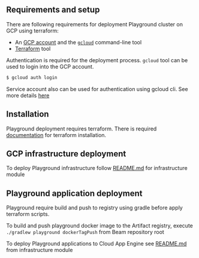 <!--
    Licensed to the Apache Software Foundation (ASF) under one
    or more contributor license agreements.  See the NOTICE file
    distributed with this work for additional information
    regarding copyright ownership.  The ASF licenses this file
    to you under the Apache License, Version 2.0 (the
    "License"); you may not use this file except in compliance
    with the License.  You may obtain a copy of the License at

      http://www.apache.org/licenses/LICENSE-2.0

    Unless required by applicable law or agreed to in writing,
    software distributed under the License is distributed on an
    "AS IS" BASIS, WITHOUT WARRANTIES OR CONDITIONS OF ANY
    KIND, either express or implied.  See the License for the
    specific language governing permissions and limitations
    under the License.
-->

## Requirements and setup

There are following requirements for deployment Playground cluster on GCP using terraform:

* An [GCP account](https://cloud.google.com/) and the [`gcloud`](https://cloud.google.com/sdk/gcloud) command-line tool
* [Terraform](https://www.terraform.io/downloads.html) tool

Authentication is required for the deployment process. `gcloud` tool can be used to login into the GCP account.

```bash
$ gcloud auth login
```

Service account also can be used for authentication using gcloud cli. See more
details [here](https://cloud.google.com/sdk/gcloud/reference/auth/activate-service-account)

## Installation

Playground deployment requires terraform. There is
required [documentation](https://www.terraform.io/intro/getting-started/install.html) for terraform installation.

## GCP infrastructure deployment

To deploy Playground infrastructure follow [README.md](./infrastructure/README.md) for infrastructure module

## Playground application deployment

Playground require build and push to registry using gradle before apply terraform scripts.

To build and push playground docker image to the Artifact registry, execute `./gradlew playground dockerTagPush` from
Beam repository root

To deploy Playground applications to Cloud App Engine see [README.md](./applications/README.md) from infrastructure
module